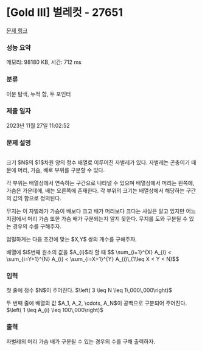 # [Gold III] 벌레컷 - 27651 

[문제 링크](https://www.acmicpc.net/problem/27651) 

### 성능 요약

메모리: 98180 KB, 시간: 712 ms

### 분류

이분 탐색, 누적 합, 두 포인터

### 제출 일자

2023년 11월 27일 11:02:52

### 문제 설명

<p style="text-align: center;"><img alt="" src="https://upload.acmicpc.net/be1f2e82-5cb0-460f-b9e4-45af6330b8ad/-/preview/"></p>

<p>크기 $N$의 $1$차원 양의 정수 배열로 이루어진 자벌레가 있다. 자벌레는 곤충이기 때문에 머리, 가슴, 배로 부위를 구분할 수 있다.</p>

<p>각 부위는 배열상에서 연속하는 구간으로 나타낼 수 있으며 배열상에서 머리는 왼쪽에, 가슴은 가운데에, 배는 오른쪽에 존재한다. 각 부위의 크기는 배열상에서 해당하는 구간의 값의 합으로 정의된다.</p>

<p>무지는 이 자벌레가 가슴이 배보다 크고 배가 머리보다 크다는 사실은 알고 있지만 어느 지점에서 머리 가슴 또한 가슴 배가 구분되는지 알지 못한다. 무지를 도와 구분될 수 있는 경우의 수를 구해주자.</p>

<p>엄밀하게는 다음 조건에 맞는 $X,Y$ 쌍의 개수를 구해주자.</p>

<p>배열에 $i$번째 원소의 값을 $A_{i}$라 할 때 $$ \sum_{i=1}^{X} A_{i} < \sum_{i=Y+1}^{N} A_{i} < \sum_{i=X+1}^{Y} A_{i}\,(1\leq X < Y < N)$$</p>

### 입력 

 <p>첫 줄에 정수 $N$이 주어진다. $\left( 3 \leq N \leq 1\,000\,000\right)$</p>

<p>두 번째 줄에 배열의 값 $A_1, A_2, \cdots, A_N$이 공백으로 구분되어 주어진다. $\left( 1 \leq A_{i} \leq 100\,000\right)$</p>

### 출력 

 <p>자벌레의 머리 가슴 배가 구분될 수 있는 경우의 수를 구해 출력하자.</p>

